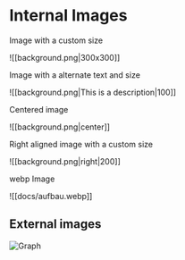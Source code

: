 
# Internal Images

Image with a custom size

![[background.png|300x300]]


Image with a alternate text and size

![[background.png|This is a description|100]]

Centered image

![[background.png|center]]

Right aligned image with a custom size

![[background.png|right|200]]

webp Image

![[docs/aufbau.webp]]

## External images


![Graph](https://raw.githubusercontent.com/secure-77/Perlite/main/screenshots/graph.png)





